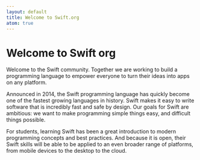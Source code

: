 ```yaml
---
layout: default
title: Welcome to Swift.org
atom: true
---
```


# Welcome to Swift org

Welcome to the Swift community. Together we are working to build a programming language to empower everyone to turn their ideas into apps on any platform.

Announced in 2014, the Swift programming language has quickly become one of the fastest growing languages in history. Swift makes it easy to write software that is incredibly fast and safe by design. Our goals for Swift are ambitious: we want to make programming simple things easy, and difficult things possible.

For students, learning Swift has been a great introduction to modern programming concepts and best practices. And because it is open, their Swift skills will be able to be applied to an even broader range of platforms, from mobile devices to the desktop to the cloud.
 
